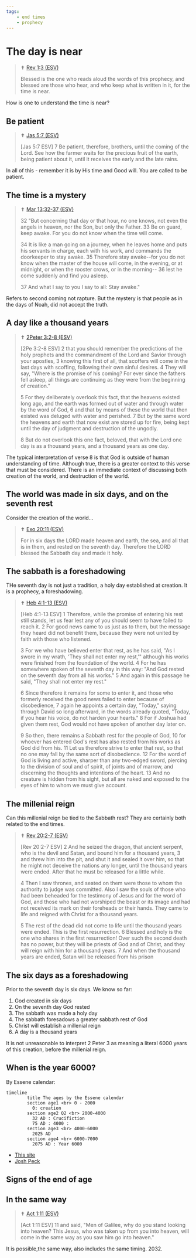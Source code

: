 ```yaml
---
tags:
    - end times
    - prophecy
---
```


# The day is near

> ✝️ [Rev 1:3 (ESV)](https://www.blueletterbible.org/esv/Rev/1/3)
>
> Blessed is the one who reads aloud the words of this prophecy, and blessed are those who hear, and who keep what is written in it, for the time is near.

How is one to understand the time is near?

## Be patient

> ✝️ [Jas 5:7 (ESV)](https://www.blueletterbible.org/esv/Jas/5/7)
>
> [Jas 5:7 ESV] 7 Be patient, therefore, brothers, until the coming of the Lord. See how the farmer waits for the precious fruit of the earth, being patient about it, until it receives the early and the late rains.

In all of this - remember it is by His time and Good will. You are called to be patient.


## The time is a mystery

> ✝️ [Mar 13:32-37 (ESV)](https://www.blueletterbible.org/esv/Mar/13/32-37)
>
> 32 "But concerning that day or that hour, no one knows, not even the angels in heaven, nor the Son, but only the Father. 33 Be on guard, keep awake. For you do not know when the time will come. 
>
> 34 It is like a man going on a journey, when he leaves home and puts his servants in charge, each with his work, and commands the doorkeeper to stay awake. 35 Therefore stay awake--for you do not know when the master of the house will come, in the evening, or at midnight, or when the rooster crows, or in the morning-- 36 lest he come suddenly and find you asleep. 
>
> 37 And what I say to you I say to all: Stay awake."

Refers to second coming not rapture. But the mystery is that people as in the days of Noah, did not accept the truth.

## A day like a thousand years

> ✝️ [2Peter 3:2-8 (ESV)](https://www.blueletterbible.org/esv/2Peter/3/2-8)
>
> [2Pe 3:2-8 ESV] 2 that you should remember the predictions of the holy prophets and the commandment of the Lord and Savior through your apostles, 3 knowing this first of all, that scoffers will come in the last days with scoffing, following their own sinful desires. 4 They will say, "Where is the promise of his coming? For ever since the fathers fell asleep, all things are continuing as they were from the beginning of creation." 
>
> 5 For they deliberately overlook this fact, that the heavens existed long ago, and the earth was formed out of water and through water by the word of God, 6 and that by means of these the world that then existed was deluged with water and perished. 7 But by the same word the heavens and earth that now exist are stored up for fire, being kept until the day of judgment and destruction of the ungodly. 
>
> 8 But do not overlook this one fact, beloved, that with the Lord one day is as a thousand years, and a thousand years as one day.

The typical interpretation of verse 8 is that God is outside of human understanding of time. Although true, there is a greater 
context to this verse that must be considered. There is an immediate context of discussing both creation of the world, and destruction of the world.

## The world was made in six days, and on the seventh rest

Consider the creation of the world...

> ✝️ [Exo 20:11 (ESV)](https://www.blueletterbible.org/esv/Exo/20/11)
>
> For in six days the LORD made heaven and earth, the sea, and all that is in them, and rested on the seventh day. Therefore the LORD blessed the Sabbath day and made it holy.

## The sabbath is a foreshadowing

THe seventh day is not just a tradition, a holy day established at creation. It is a prophecy, a foreshadowing.

> ✝️ [Heb 4:1-13 (ESV)](https://www.blueletterbible.org/esv/Heb/4/1-13)
>
> [Heb 4:1-13 ESV] 
> 1 Therefore, while the promise of entering his rest still stands, let us fear lest any of you should seem to have failed to reach it. 
> 2 For good news came to us just as to them, but the message they heard did not benefit them, because they were not united by faith with those who listened. 
>
> 3 For we who have believed enter that rest, as he has said, "As I swore in my wrath, 'They shall not enter my rest,'" although his works were finished from the foundation of the world. 
> 4 For he has somewhere spoken of the seventh day in this way: "And God rested on the seventh day from all his works." 
> 5 And again in this passage he said, "They shall not enter my rest."
> 
> 6 Since therefore it remains for some to enter it, and those who formerly received the good news failed to enter because of disobedience, 7 again he appoints a certain day, "Today," saying through David so long afterward, in the words already quoted, "Today, if you hear his voice, do not harden your hearts." 
> 8 For if Joshua had given them rest, God would not have spoken of another day later on. 
>
> 9 So then, there remains a Sabbath rest for the people of God, 10 for whoever has entered God's rest has also rested from his works as God did from his. 
> 11 Let us therefore strive to enter that rest, so that no one may fall by the same sort of disobedience. 
> 12 For the word of God is living and active, sharper than any two-edged sword, piercing to the division of soul and of spirit, of joints and of marrow, and discerning the thoughts and intentions of the heart. 13 And no creature is hidden from his sight, but all are naked and exposed to the eyes of him to whom we must give account.

## The millenial reign

Can this millenial reign be tied to the Sabbath rest? They are certainly both related to the end times.

> ✝️ [Rev 20:2-7 (ESV)](https://www.blueletterbible.org/esv/Rev/20/2-7)
>
> [Rev 20:2-7 ESV] 2 And he seized the dragon, that ancient serpent, who is the devil and Satan, and bound him for a thousand years, 3 and threw him into the pit, and shut it and sealed it over him, so that he might not deceive the nations any longer, until the thousand years were ended. After that he must be released for a little while. 
>
> 4 Then I saw thrones, and seated on them were those to whom the authority to judge was committed. Also I saw the souls of those who had been beheaded for the testimony of Jesus and for the word of God, and those who had not worshiped the beast or its image and had not received its mark on their foreheads or their hands. They came to life and reigned with Christ for a thousand years. 
> 
> 5 The rest of the dead did not come to life until the thousand years were ended. This is the first resurrection. 6 Blessed and holy is the one who shares in the first resurrection! Over such the second death has no power, but they will be priests of God and of Christ, and they will reign with him for a thousand years. 7 And when the thousand years are ended, Satan will be released from his prison

## The six days as a foreshadowing

Prior to the seventh day is six days. We know so far:

1. God created in six days
1. On the seventh day God rested
1. The sabbath was made a holy day
1. The sabbath foresadows a greater sabbath rest of God
1. Christ will establish a millenial reign
1. A day is a thousand years

It is not unreasonable to interpret 2 Peter 3 as meaning a literal 6000 years of this creation, before the millenial reign.

## When is the year 6000?

By Essene calendar:

```mermaid
timeline
        title The ages by the Essene calendar
        section age1 <br> 0 - 2000
          0: creation
        section age2 Q2 <br> 2000-4000
          32 AD : Crucifiction
          75 AD : 4000 :
        section age3 <br> 4000-6000
          2025 AD  
        section age4 <br> 6000-7000
          2075 AD : Year 6000

```

- [This site](https://www.fivedoves.com/letters/mar2024/luisv310-2.htm)
- [Josh Peck](https://www.youtube.com/watch?v=3b2XhHOA6Rc)

## Signs of the end of age

## In the same way

> ✝️ [Act 1:11 (ESV)](https://www.blueletterbible.org/esv/Act/1/11)
>
> [Act 1:11 ESV] 11 and said, "Men of Galilee, why do you stand looking into heaven? This Jesus, who was taken up from you into heaven, will come in the same way as you saw him go into heaven."

It is possible,the same way, also includes the same timing. 2032.